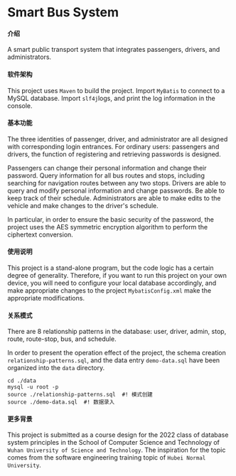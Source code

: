 # Smart Bus System

#### 介绍
A smart public transport system that integrates passengers, drivers, and administrators.

#### 软件架构

This project uses `Maven` to build the project. 
Import `MyBatis` to connect to a MySQL database.
Import `slf4j`logs, and print the log information in the console.

#### 基本功能

The three identities of passenger, driver, and administrator are all designed with corresponding login entrances. For ordinary users: passengers and drivers, the function of registering and retrieving passwords is designed.

Passengers can change their personal information and change their password. Query information for all bus routes and stops, including searching for navigation routes between any two stops.
Drivers are able to query and modify personal information and change passwords. Be able to keep track of their schedule.
Administrators are able to make edits to the vehicle and make changes to the driver's schedule.

In particular, in order to ensure the basic security of the password, the project uses the AES symmetric encryption algorithm to perform the ciphertext conversion.


#### 使用说明

This project is a stand-alone program, but the code logic has a certain degree of generality. Therefore, if you want to run this project on your own device, you will need to configure your local database accordingly, and make appropriate changes to the project `MybatisConfig.xml` make the appropriate modifications.

#### 关系模式

There are 8 relationship patterns in the database: user, driver, admin, stop, route, route-stop, bus, and schedule.

In order to present the operation effect of the project, the schema creation `relationship-patterns.sql`, and the data entry `demo-data.sql` have been organized into the `data` directory.

```shell
cd ./data
mysql -u root -p
source ./relationship-patterns.sql	#! 模式创建
source ./demo-data.sql	#! 数据录入
```

#### 更多背景

This project is submitted as a course design for the 2022 class of database system principles in the School of Computer Science and Technology of `Wuhan University of Science and Technology`. The inspiration for the topic comes from the software engineering training topic of `Hubei Normal University`.
